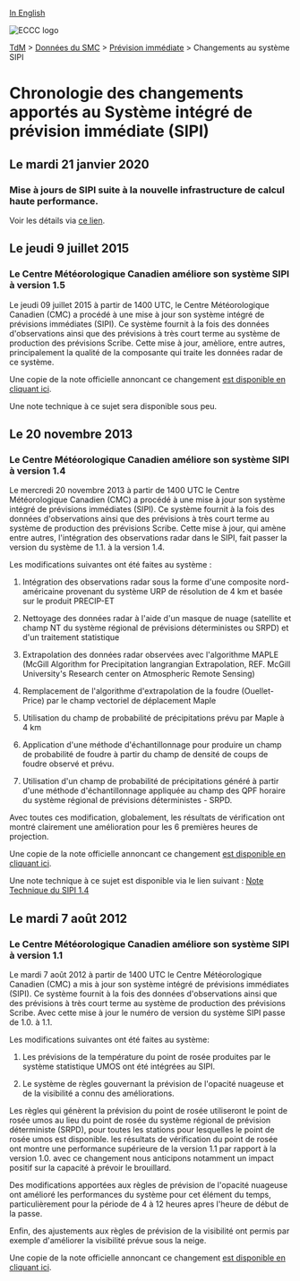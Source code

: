 [In English](changelog_nowcasting_en.md)

![ECCC logo](../../img_eccc-logo.png)

[TdM](../../readme_fr.md) > [Données du SMC](../readme_fr.md) > [Prévision immédiate](readme_nowcasting_fr.md) > Changements au système SIPI

# Chronologie des changements apportés au Système intégré de prévision immédiate (SIPI)

## Le mardi 21 janvier 2020

### Mise à jours de SIPI suite à la nouvelle infrastructure de calcul haute performance. 

Voir les détails via [ce lien](../changelog_multisystems_fr.md).

## Le jeudi 9 juillet 2015

### Le Centre Météorologique Canadien améliore son système SIPI à version 1.5

Le jeudi 09 juillet 2015 à partir de 1400 UTC, le Centre Météorologique Canadien (CMC) a procédé à une mise à jour son système intégré de prévisions immédiates (SIPI). Ce système fournit à la fois des données d'observations ainsi que des prévisions à très court terme au système de production des prévisions Scribe. Cette mise à jour, amèliore, entre autres, principalement la qualité de la composante qui traite les données radar de ce système.

Une copie de la note officielle annoncant ce changement [est disponible en cliquant ici](http://dd.weatheroffice.ec.gc.ca/doc/genots/2015/07/08/NOCN03_CWAO_081635___00168).

Une note technique à ce sujet sera disponible sous peu.

## Le 20 novembre 2013

### Le Centre Météorologique Canadien améliore son système SIPI à version 1.4

Le mercredi 20 novembre 2013 à partir de 1400 UTC le Centre Météorologique Canadien (CMC) a procédé à une mise à jour son système intégré de prévisions immédiates (SIPI). Ce système fournit à la fois des données d'observations ainsi que des prévisions à très court terme au système de production des prévisions Scribe. Cette mise à jour, qui amène entre autres, l'intégration des observations radar dans le SIPI, fait passer la version du système de 1.1. à la version 1.4.

Les modifications suivantes ont été faites au système :

1) Intégration des observations radar sous la forme d'une composite nord-américaine provenant du système URP de résolution de 4 km et basée sur le produit PRECIP-ET

2) Nettoyage des données radar à l'aide d'un masque de nuage (satellite et champ NT du système régional de prévisions déterministes ou SRPD) et d'un traitement statistique

3) Extrapolation des données radar observées avec l'algorithme MAPLE (McGill Algorithm for Precipitation langrangian Extrapolation, REF. McGill University's Research center on Atmospheric Remote Sensing)

4) Remplacement de l'algorithme d'extrapolation de la foudre (Ouellet-Price) par le champ vectoriel de déplacement Maple

5) Utilisation du champ de probabilité de précipitations prévu par Maple à 4 km

6) Application d'une méthode d'échantillonnage pour produire un champ de probabilité de foudre à partir du champ de densité de coups de foudre observé et prévu.

7) Utilisation d'un champ de probabilité de précipitations généré à partir d'une méthode d'échantillonnage appliquée au champ des QPF horaire  du système régional de prévisions déterministes - SRPD.

Avec toutes ces modification, globalement, les résultats de vérification ont montré clairement une amélioration pour les 6 premières heures de projection.

Une copie de la note officielle annoncant ce changement [est disponible en cliquant ici](http://dd.weatheroffice.ec.gc.ca/doc/genots/2013/11/15/NOCN03_CWAO_151902___00907).

Une note technique à ce sujet est disponible via le lien suivant : [Note Technique du SIPI 1.4](https://collaboration.cmc.ec.gc.ca/cmc/cmoi/product_guide/docs/lib/technote_sipi_20140502_f.pdf)

## Le mardi 7 août 2012

### Le Centre Météorologique Canadien améliore son système SIPI à version 1.1

Le mardi 7 août 2012 à partir de 1400 UTC le Centre Météorologique Canadien (CMC) a mis à jour son système intégré de prévisions immédiates (SIPI). Ce système fournit à la fois des données d'observations ainsi que des prévisions à très court terme au système de production des prévisions Scribe. Avec cette mise à jour le numéro de version du système SIPI passe de 1.0. à 1.1.

Les modifications suivantes ont été faites au système:

1) Les prévisions de la température du point de rosée produites par le système statistique UMOS ont été intégrées au SIPI.

2) Le système de règles gouvernant la prévision de l'opacité nuageuse et de la visibilité a connu des améliorations.

Les règles qui génèrent la prévision du point de rosée utiliseront le point de rosée umos au lieu du point de rosée du système régional de prévision déterministe (SRPD), pour toutes les stations pour lesquelles le point de rosée umos est disponible. les résultats de vérification du point de rosée ont montre une performance supérieure de la version 1.1 par rapport à la version 1.0. avec ce changement nous anticipons notamment un impact positif sur la capacité à prévoir le brouillard.

Des modifications apportées aux règles de prévision de l'opacité nuageuse ont amélioré les performances du système pour cet élément du temps, particulièrement pour la période de 4 à 12 heures apres l'heure de début de la passe.

Enfin, des ajustements aux règles de prévision de la visibilité ont permis par exemple d'améliorer la visibilité prévue sous la neige.

Une copie de la note officielle annoncant ce changement [est disponible en cliquant ici](http://dd.weatheroffice.ec.gc.ca/doc/genots/2012/07/31/NOCN03_CWAO_312128___01022).


